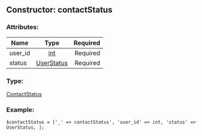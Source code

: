 ## Constructor: contactStatus  

### Attributes:

| Name     |    Type       | Required |
|----------|:-------------:|---------:|
|user\_id|[int](../types/int.md) | Required|
|status|[UserStatus](../types/UserStatus.md) | Required|
### Type: 

[ContactStatus](../types/ContactStatus.md)
### Example:

```
$contactStatus = ['_' => contactStatus', 'user_id' => int, 'status' => UserStatus, ];
```